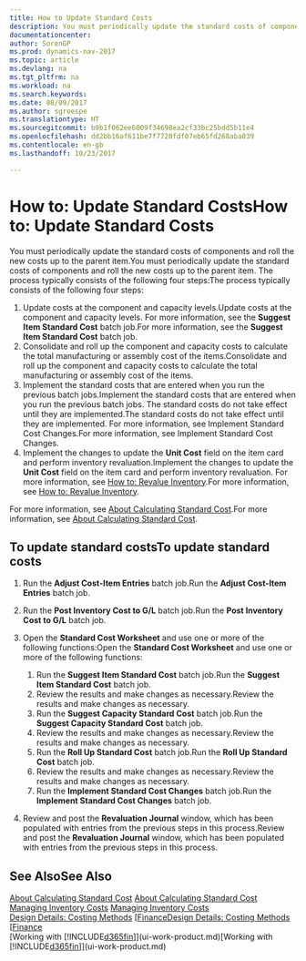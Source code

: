 ```yaml
---
title: How to Update Standard Costs
description: You must periodically update the standard costs of components and roll the new costs up to the parent item.
documentationcenter: 
author: SorenGP
ms.prod: dynamics-nav-2017
ms.topic: article
ms.devlang: na
ms.tgt_pltfrm: na
ms.workload: na
ms.search.keywords: 
ms.date: 08/09/2017
ms.author: sgroespe
ms.translationtype: HT
ms.sourcegitcommit: b9b1f062ee6009f34698ea2cf33bc25bdd5b11e4
ms.openlocfilehash: dd2bb16af611be7f7720fdf07eb65fd268aba039
ms.contentlocale: en-gb
ms.lasthandoff: 10/23/2017

---
```

# <a name="how-to-update-standard-costs"></a><span data-ttu-id="67e18-103">How to: Update Standard Costs</span><span class="sxs-lookup"><span data-stu-id="67e18-103">How to: Update Standard Costs</span></span>
<span data-ttu-id="67e18-104">You must periodically update the standard costs of components and roll the new costs up to the parent item.</span><span class="sxs-lookup"><span data-stu-id="67e18-104">You must periodically update the standard costs of components and roll the new costs up to the parent item.</span></span> <span data-ttu-id="67e18-105">The process typically consists of the following four steps:</span><span class="sxs-lookup"><span data-stu-id="67e18-105">The process typically consists of the following four steps:</span></span>  

1.  <span data-ttu-id="67e18-106">Update costs at the component and capacity levels.</span><span class="sxs-lookup"><span data-stu-id="67e18-106">Update costs at the component and capacity levels.</span></span> <span data-ttu-id="67e18-107">For more information, see the **Suggest Item Standard Cost** batch job.</span><span class="sxs-lookup"><span data-stu-id="67e18-107">For more information, see the **Suggest Item Standard Cost** batch job.</span></span>  
2.  <span data-ttu-id="67e18-108">Consolidate and roll up the component and capacity costs to calculate the total manufacturing or assembly cost of the items.</span><span class="sxs-lookup"><span data-stu-id="67e18-108">Consolidate and roll up the component and capacity costs to calculate the total manufacturing or assembly cost of the items.</span></span>  
3.  <span data-ttu-id="67e18-109">Implement the standard costs that are entered when you run the previous batch jobs.</span><span class="sxs-lookup"><span data-stu-id="67e18-109">Implement the standard costs that are entered when you run the previous batch jobs.</span></span> <span data-ttu-id="67e18-110">The standard costs do not take effect until they are implemented.</span><span class="sxs-lookup"><span data-stu-id="67e18-110">The standard costs do not take effect until they are implemented.</span></span> <span data-ttu-id="67e18-111">For more information, see Implement Standard Cost Changes.</span><span class="sxs-lookup"><span data-stu-id="67e18-111">For more information, see Implement Standard Cost Changes.</span></span>  
4.  <span data-ttu-id="67e18-112">Implement the changes to update the **Unit Cost** field on the item card and perform inventory revaluation.</span><span class="sxs-lookup"><span data-stu-id="67e18-112">Implement the changes to update the **Unit Cost** field on the item card and perform inventory revaluation.</span></span> <span data-ttu-id="67e18-113">For more information, see [How to: Revalue Inventory](inventory-how-revalue-inventory.md).</span><span class="sxs-lookup"><span data-stu-id="67e18-113">For more information, see [How to: Revalue Inventory](inventory-how-revalue-inventory.md).</span></span>  

<span data-ttu-id="67e18-114">For more information, see [About Calculating Standard Cost](finance-about-calculating-standard-cost.md).</span><span class="sxs-lookup"><span data-stu-id="67e18-114">For more information, see [About Calculating Standard Cost](finance-about-calculating-standard-cost.md).</span></span>  
## <a name="to-update-standard-costs"></a><span data-ttu-id="67e18-115">To update standard costs</span><span class="sxs-lookup"><span data-stu-id="67e18-115">To update standard costs</span></span>  
1.  <span data-ttu-id="67e18-116">Run the **Adjust Cost-Item Entries** batch job.</span><span class="sxs-lookup"><span data-stu-id="67e18-116">Run the **Adjust Cost-Item Entries** batch job.</span></span>  
2.  <span data-ttu-id="67e18-117">Run the **Post Inventory Cost to G/L** batch job.</span><span class="sxs-lookup"><span data-stu-id="67e18-117">Run the **Post Inventory Cost to G/L** batch job.</span></span>  
3.  <span data-ttu-id="67e18-118">Open the **Standard Cost Worksheet** and use one or more of the following functions:</span><span class="sxs-lookup"><span data-stu-id="67e18-118">Open the **Standard Cost Worksheet** and use one or more of the following functions:</span></span>  

    1.  <span data-ttu-id="67e18-119">Run the **Suggest Item Standard Cost** batch job.</span><span class="sxs-lookup"><span data-stu-id="67e18-119">Run the **Suggest Item Standard Cost** batch job.</span></span>  
    2.  <span data-ttu-id="67e18-120">Review the results and make changes as necessary.</span><span class="sxs-lookup"><span data-stu-id="67e18-120">Review the results and make changes as necessary.</span></span>  
    3.  <span data-ttu-id="67e18-121">Run the **Suggest Capacity Standard Cost** batch job.</span><span class="sxs-lookup"><span data-stu-id="67e18-121">Run the **Suggest Capacity Standard Cost** batch job.</span></span>  
    4.  <span data-ttu-id="67e18-122">Review the results and make changes as necessary.</span><span class="sxs-lookup"><span data-stu-id="67e18-122">Review the results and make changes as necessary.</span></span>
    5. <span data-ttu-id="67e18-123">Run the **Roll Up Standard Cost** batch job.</span><span class="sxs-lookup"><span data-stu-id="67e18-123">Run the **Roll Up Standard Cost** batch job.</span></span>
    6.  <span data-ttu-id="67e18-124">Review the results and make changes as necessary.</span><span class="sxs-lookup"><span data-stu-id="67e18-124">Review the results and make changes as necessary.</span></span>
    7.  <span data-ttu-id="67e18-125">Run the **Implement Standard Cost Changes** batch job.</span><span class="sxs-lookup"><span data-stu-id="67e18-125">Run the **Implement Standard Cost Changes** batch job.</span></span>  
4.  <span data-ttu-id="67e18-126">Review and post the **Revaluation Journal** window, which has been populated with entries from the previous steps in this process.</span><span class="sxs-lookup"><span data-stu-id="67e18-126">Review and post the **Revaluation Journal** window, which has been populated with entries from the previous steps in this process.</span></span>  

## <a name="see-also"></a><span data-ttu-id="67e18-127">See Also</span><span class="sxs-lookup"><span data-stu-id="67e18-127">See Also</span></span>  
 <span data-ttu-id="67e18-128">[About Calculating Standard Cost](finance-about-calculating-standard-cost.md) </span><span class="sxs-lookup"><span data-stu-id="67e18-128">[About Calculating Standard Cost](finance-about-calculating-standard-cost.md) </span></span>  
 <span data-ttu-id="67e18-129">[Managing Inventory Costs](finance-manage-inventory-costs.md) </span><span class="sxs-lookup"><span data-stu-id="67e18-129">[Managing Inventory Costs](finance-manage-inventory-costs.md) </span></span>  
 <span data-ttu-id="67e18-130">[Design Details: Costing Methods](design-details-costing-methods.md) [[Finance](finance.md)</span><span class="sxs-lookup"><span data-stu-id="67e18-130">[Design Details: Costing Methods](design-details-costing-methods.md) [[Finance](finance.md)</span></span>  
 <span data-ttu-id="67e18-131">[Working with [!INCLUDE[d365fin](includes/d365fin_md.md)]](ui-work-product.md)</span><span class="sxs-lookup"><span data-stu-id="67e18-131">[Working with [!INCLUDE[d365fin](includes/d365fin_md.md)]](ui-work-product.md)</span></span>  

